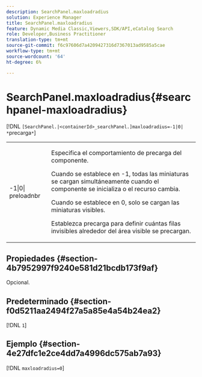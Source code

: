 ```yaml
---
description: SearchPanel.maxloadradius
solution: Experience Manager
title: SearchPanel.maxloadradius
feature: Dynamic Media Classic,Viewers,SDK/API,eCatalog Search
role: Developer,Business Practitioner
translation-type: tm+mt
source-git-commit: f6c97606d7a4209427316d7367013ad9585a5cae
workflow-type: tm+mt
source-wordcount: '64'
ht-degree: 6%

---
```



# SearchPanel.maxloadradius{#searchpanel-maxloadradius}

[!DNL `[SearchPanel.|<containerId>_searchPanel.]maxloadradius=-1|0| *`precarga`*`]

<table id="table_985ADD6C9BD04C629A84C9C625CCCFEB"> 
 <tbody> 
  <tr> 
   <td colname="col1"> <p><span class="codeph">-1|0|<span class="varname"> preloadnbr</span></span> </p> </td> 
   <td colname="col2"> <p>Especifica el comportamiento de precarga del componente. </p> <p>Cuando se establece en <span class="codeph"> -1</span>, todas las miniaturas se cargan simultáneamente cuando el componente se inicializa o el recurso cambia. </p> <p> Cuando se establece en <span class="codeph"> 0</span>, solo se cargan las miniaturas visibles. </p> <p>Establezca <span class="codeph"><span class="varname"> precarga</span></span> para definir cuántas filas invisibles alrededor del área visible se precargan. </p> </td> 
  </tr> 
 </tbody> 
</table>

## Propiedades {#section-4b7952997f9240e581d21bcdb173f9af}

Opcional.

## Predeterminado {#section-f0d5211aa2494f27a5a85e4a54b24ea2}

[!DNL `1`]

## Ejemplo {#section-4e27dfc1e2ce4dd7a4996dc575ab7a93}

[!DNL `maxloadradius=0`]
